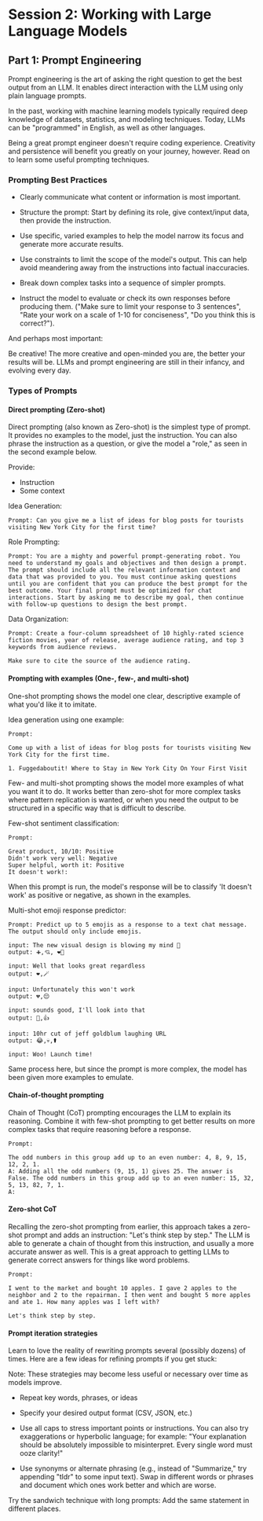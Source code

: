 # Session 2: Working with Large Language Models 
## Part 1: Prompt Engineering
Prompt engineering is the art of asking the right question to get the best output from an LLM. It enables direct interaction with the LLM using only plain language prompts.

In the past, working with machine learning models typically required deep knowledge of datasets, statistics, and modeling techniques. Today, LLMs can be "programmed" in English, as well as other languages.

Being a great prompt engineer doesn't require coding experience. Creativity and persistence will benefit you greatly on your journey, however. Read on to learn some useful prompting techniques.

### Prompting Best Practices
- Clearly communicate what content or information is most important.

- Structure the prompt: Start by defining its role, give context/input data, then provide the instruction.

- Use specific, varied examples to help the model narrow its focus and generate more accurate results.

- Use constraints to limit the scope of the model's output. This can help avoid meandering away from the instructions into factual inaccuracies.

- Break down complex tasks into a sequence of simpler prompts.

- Instruct the model to evaluate or check its own responses before producing them. ("Make sure to limit your response to 3 sentences", "Rate your work on a scale of 1-10 for conciseness", "Do you think this is correct?").

And perhaps most important:

Be creative! The more creative and open-minded you are, the better your results will be. LLMs and prompt engineering are still in their infancy, and evolving every day.

### Types of Prompts
#### Direct prompting (Zero-shot)
Direct prompting (also known as Zero-shot) is the simplest type of prompt. It provides no examples to the model, just the instruction. You can also phrase the instruction as a question, or give the model a "role," as seen in the second example below.

Provide:

- Instruction
- Some context

Idea Generation:
```
Prompt: Can you give me a list of ideas for blog posts for tourists visiting New York City for the first time?
```
Role Prompting:
```
Prompt: You are a mighty and powerful prompt-generating robot. You need to understand my goals and objectives and then design a prompt. The prompt should include all the relevant information context and data that was provided to you. You must continue asking questions until you are confident that you can produce the best prompt for the best outcome. Your final prompt must be optimized for chat interactions. Start by asking me to describe my goal, then continue with follow-up questions to design the best prompt.
```
Data Organization:
```
Prompt: Create a four-column spreadsheet of 10 highly-rated science fiction movies, year of release, average audience rating, and top 3 keywords from audience reviews.

Make sure to cite the source of the audience rating.
```
#### Prompting with examples (One-, few-, and multi-shot)
One-shot prompting shows the model one clear, descriptive example of what you'd like it to imitate.

Idea generation using one example:
```
Prompt:

Come up with a list of ideas for blog posts for tourists visiting New York City for the first time.

1. Fuggedaboutit! Where to Stay in New York City On Your First Visit
```
Few- and multi-shot prompting shows the model more examples of what you want it to do. It works better than zero-shot for more complex tasks where pattern replication is wanted, or when you need the output to be structured in a specific way that is difficult to describe.

Few-shot sentiment classification:
```
Prompt:

Great product, 10/10: Positive
Didn't work very well: Negative
Super helpful, worth it: Positive
It doesn't work!:
```

When this prompt is run, the model's response will be to classify 'It doesn't work' as positive or negative, as shown in the examples.

Multi-shot emoji response predictor:
```
Prompt: Predict up to 5 emojis as a response to a text chat message. The output should only include emojis.

input: The new visual design is blowing my mind 🤯
output: ➕,💘, ❤‍🔥

input: Well that looks great regardless
output: ❤️,🪄

input: Unfortunately this won't work
output: 💔,😔

input: sounds good, I'll look into that
output: 🙏,👍

input: 10hr cut of jeff goldblum laughing URL
output: 😂,💀,⚰️

input: Woo! Launch time!
```

Same process here, but since the prompt is more complex, the model has been given more examples to emulate.

#### Chain-of-thought prompting
Chain of Thought (CoT) prompting encourages the LLM to explain its reasoning. Combine it with few-shot prompting to get better results on more complex tasks that require reasoning before a response.

```
Prompt:

The odd numbers in this group add up to an even number: 4, 8, 9, 15, 12, 2, 1.
A: Adding all the odd numbers (9, 15, 1) gives 25. The answer is False. The odd numbers in this group add up to an even number: 15, 32, 5, 13, 82, 7, 1.
A:
```

#### Zero-shot CoT
Recalling the zero-shot prompting from earlier, this approach takes a zero-shot prompt and adds an instruction: "Let's think step by step." The LLM is able to generate a chain of thought from this instruction, and usually a more accurate answer as well. This is a great approach to getting LLMs to generate correct answers for things like word problems.
```
Prompt:

I went to the market and bought 10 apples. I gave 2 apples to the neighbor and 2 to the repairman. I then went and bought 5 more apples and ate 1. How many apples was I left with?

Let's think step by step.
```

#### Prompt iteration strategies
Learn to love the reality of rewriting prompts several (possibly dozens) of times. Here are a few ideas for refining prompts if you get stuck:

Note: These strategies may become less useful or necessary over time as models improve.

- Repeat key words, phrases, or ideas

- Specify your desired output format (CSV, JSON, etc.)

- Use all caps to stress important points or instructions. You can also try exaggerations or hyperbolic language; for example: "Your explanation should be absolutely impossible to misinterpret. Every single word must ooze clarity!"

- Use synonyms or alternate phrasing (e.g., instead of "Summarize," try appending "tldr" to some input text). Swap in different words or phrases and document which ones work better and which are worse.

Try the sandwich technique with long prompts: Add the same statement in different places.